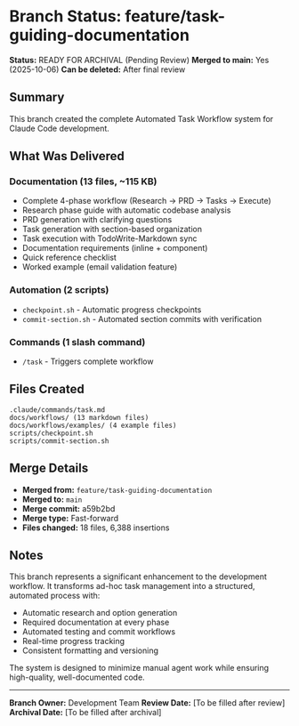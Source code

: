 # Branch Status: feature/task-guiding-documentation

**Status:** READY FOR ARCHIVAL (Pending Review)
**Merged to main:** Yes (2025-10-06)
**Can be deleted:** After final review

## Summary

This branch created the complete Automated Task Workflow system for Claude Code development.

## What Was Delivered

### Documentation (13 files, ~115 KB)
- Complete 4-phase workflow (Research → PRD → Tasks → Execute)
- Research phase guide with automatic codebase analysis
- PRD generation with clarifying questions
- Task generation with section-based organization
- Task execution with TodoWrite-Markdown sync
- Documentation requirements (inline + component)
- Quick reference checklist
- Worked example (email validation feature)

### Automation (2 scripts)
- `checkpoint.sh` - Automatic progress checkpoints
- `commit-section.sh` - Automated section commits with verification

### Commands (1 slash command)
- `/task` - Triggers complete workflow

## Files Created

```
.claude/commands/task.md
docs/workflows/ (13 markdown files)
docs/workflows/examples/ (4 example files)
scripts/checkpoint.sh
scripts/commit-section.sh
```

## Merge Details

- **Merged from:** `feature/task-guiding-documentation`
- **Merged to:** `main`
- **Merge commit:** a59b2bd
- **Merge type:** Fast-forward
- **Files changed:** 18 files, 6,388 insertions

## Notes

This branch represents a significant enhancement to the development workflow. It transforms ad-hoc task management into a structured, automated process with:
- Automatic research and option generation
- Required documentation at every phase
- Automated testing and commit workflows
- Real-time progress tracking
- Consistent formatting and versioning

The system is designed to minimize manual agent work while ensuring high-quality, well-documented code.

---

**Branch Owner:** Development Team
**Review Date:** [To be filled after review]
**Archival Date:** [To be filled after archival]
